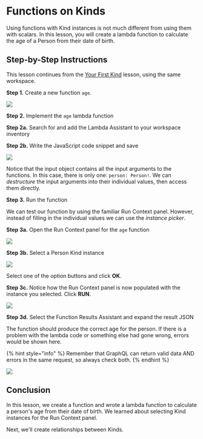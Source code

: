 # Functions on Kinds

Using functions with Kind instances is not much different from using them with scalars.  In this lesson, you will create a lambda function to calculate the age of a Person from their date of birth.

## Step-by-Step Instructions

This lesson continues from the [Your First Kind](calculate-age-using-dob-example.md) lesson, using the same workspace.

**Step 1.** Create a new function `age`.

![](../../../.gitbook/assets/age-person.png)

**Step 2.**  Implement the `age` lambda function

**Step 2a.** Search for and add the Lambda Assistant to your workspace inventory

**Step 2b.** Write the JavaScript code snippet and save

![](../../../.gitbook/assets/age-lambda.png)

Notice that the input object contains all the input arguments to the functions.  In this case, there is only one: `person: Person!`.  We can _destructure_ the input arguments into their individual values, then access them directly.

**Step 3.** Run the function

We can test our function by using the familiar Run Context panel.  However, instead of filling in the individual values we can use the _instance picker_.

**Step 3a.**  Open the Run Context panel for the `age` function

![](../../../.gitbook/assets/age-run.png)

**Step 3b.** Select a Person Kind instance

![](../../../.gitbook/assets/age-picker.png)

Select one of the option buttons and click **OK**.

**Step 3c.** Notice how the Run Context panel is now populated with the instance you selected.  Click **RUN**.

![](../../../.gitbook/assets/age-run-populated.png)

**Step 3d.**  Select the Function Results Assistant and expand the result JSON

The function should produce the correct age for the person.  If there is a problem with the lambda code or something else had gone wrong, errors would be shown here.

{% hint style="info" %}
Remember that GraphQL can return valid data AND errors in the same request, so always check both.
{% endhint %}

![](../../../.gitbook/assets/age-results.png)

## Conclusion

In this lesson, we create a function and wrote a lambda function to calculate a person's age from their date of birth.  We learned about selecting Kind instances for the Run Context panel.

Next, we'll create relationships between Kinds.

